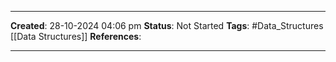 _____
**Created**: 28-10-2024 04:06 pm
**Status**: Not Started
**Tags**: #Data_Structures [[Data Structures]]
**References**: 
______